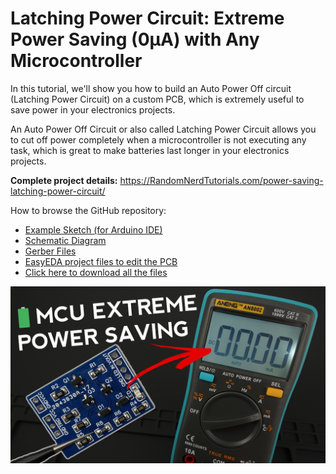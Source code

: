 # Latching Power Circuit: Extreme Power Saving (0µA) with Any Microcontroller

In this tutorial, we'll show you how to build an Auto Power Off circuit (Latching Power Circuit) on a custom PCB, which is extremely useful to save power in your electronics projects.

An Auto Power Off Circuit or also called Latching Power Circuit allows you to cut off power completely when a microcontroller is not executing any task, which is great to make batteries last longer in your electronics projects.

**Complete project details:** https://RandomNerdTutorials.com/power-saving-latching-power-circuit/

How to browse the GitHub repository:
- [Example Sketch (for Arduino IDE)](https://raw.githubusercontent.com/RuiSantosdotme/Latching-Power-Circuit/master/Code/Latching_Power_Circuit/Latching_Power_Circuit.ino)
- [Schematic Diagram](https://raw.githubusercontent.com/RuiSantosdotme/Latching-Power-Circuit/master/Images/Latching-Power-Circuit-Schematic.jpg)
- [Gerber Files](https://github.com/RuiSantosdotme/Latching-Power-Circuit/blob/master/Schematics/Gerber_Auto_Power_Off_Circuit_RandomNerdTutorials_20191009135729.zip?raw=true)
- [EasyEDA project files to edit the PCB](https://github.com/RuiSantosdotme/Latching-Power-Circuit/blob/master/Schematics/Project_Auto_Power_Off_Circuit_RandomNerdTutorials_20191017093635.zip?raw=true)
- [Click here to download all the files](https://github.com/RuiSantosdotme/Latching-Power-Circuit/archive/master.zip)

[![Project Image](https://raw.githubusercontent.com/RuiSantosdotme/Latching-Power-Circuit/master/Images/Latching-Power-Circuit-Project-Overview.png)](https://RandomNerdTutorials.com/power-saving-latching-power-circuit/)
